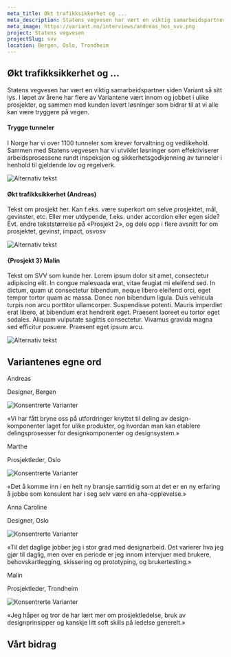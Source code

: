 ```yaml
---
meta_title: Økt trafikksikkerhet og ...
meta_description: Statens vegvesen har vært en viktig samarbeidspartner siden Variant så sitt lys. I løpet av årene har flere av Variantene vært innom og jobbet i ulike prosjekter, og sammen med kunden levert løsninger som bidrar til at vi alle kan være tryggere på vegen.
meta_image: https://variant.no/interviews/andreas_hos_svv.png
project: Statens vegvesen
projectSlug: svv
location: Bergen, Oslo, Trondheim
---
```


## Økt trafikksikkerhet og ...

Statens vegvesen har vært en viktig samarbeidspartner siden Variant så sitt lys. I løpet av årene har flere av Variantene vært innom og jobbet i ulike prosjekter, og sammen med kunden levert løsninger som bidrar til at vi alle kan være tryggere på vegen.

#### Trygge tunneler

I Norge har vi over 1100 tunneler som krever forvaltning og vedlikehold. Sammen med Statens vegvesen har vi utviklet løsninger som effektiviserer arbeidsprosessene rundt inspeksjon og sikkerhetsgodkjenning av tunneler i henhold til gjeldende lov og regelverk.

![Alternativ tekst](/images/case-akv.png)

#### Økt trafikksikkerhet (Andreas)

Tekst om prosjekt her. Kan f.eks. være superkort om selve prosjektet, mål, gevinster, etc. Eller mer utdypende, f.eks. under accordion eller egen side? Evt. endre tekststørrelse på «Prosjekt 2», og dele opp i flere avsnitt for om prosjektet, gevinst, impact, osvosv

![Alternativ tekst](/images/case-akv.png)

#### {Prosjekt 3} Malin

Tekst om SVV som kunde her. Lorem ipsum dolor sit amet, consectetur adipiscing elit. In congue malesuada erat, vitae feugiat mi eleifend sed. In dictum, quam ut consectetur bibendum, neque libero eleifend orci, eget tempor tortor quam ac massa. Donec non bibendum ligula. Duis vehicula turpis non arcu porttitor ullamcorper. Suspendisse potenti. Mauris imperdiet erat libero, at bibendum erat hendrerit eget. Praesent laoreet eu tortor eget sodales. Aliquam vulputate sagittis consectetur. Vivamus gravida magna sed efficitur posuere. Praesent eget ipsum arcu.

![Alternativ tekst](/images/case-akv.png)

## Variantenes egne ord

Andreas

Designer, Bergen

<img alt="Konsentrerte Varianter" src="/images/design-konsentrert.png"/>

«Vi har fått bryne oss på utfordringer knyttet til deling av design-komponenter laget for ulike produkter, og hvordan man kan etablere delingsprosesser for designkomponenter og designsystem.»

Marthe

Prosjektleder, Oslo

<img alt="Konsentrerte Varianter" src="/images/design-konsentrert.png"/>

«Det å komme inn i en helt ny bransje samtidig som at det er en ny erfaring å jobbe som konsulent har i seg selv være en aha-opplevelse.»

Anna Caroline

Designer, Oslo

<img alt="Konsentrerte Varianter" src="/images/design-konsentrert.png"/>

«Til det daglige jobber jeg i stor grad med designarbeid. Det varierer hva jeg gjør til daglig, men over en periode er jeg innom intervjuer med brukere, behovskartlegging, skissering og prototyping, og brukertesting.»

Malin

Prosjektleder, Trondheim

<img alt="Konsentrerte Varianter" src="/images/design-konsentrert.png"/>

«Jeg håper og tror de har lært mer om prosjektledelse, bruk av designprinsipper og kanskje litt soft skills på ledelse generelt.»

## Vårt bidrag
